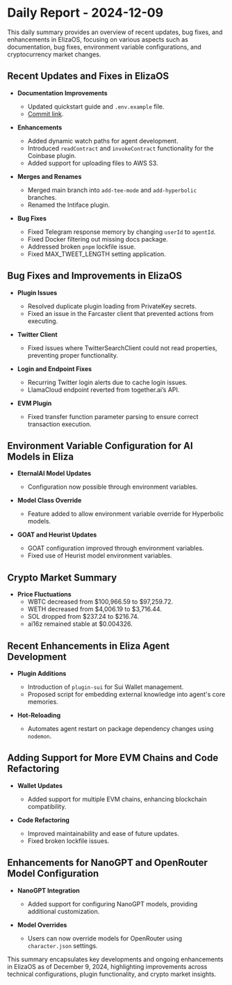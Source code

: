 # Daily Report - 2024-12-09

This daily summary provides an overview of recent updates, bug fixes, and enhancements in ElizaOS, focusing on various aspects such as documentation, bug fixes, environment variable configurations, and cryptocurrency market changes.

## Recent Updates and Fixes in ElizaOS

- **Documentation Improvements**
  - Updated quickstart guide and `.env.example` file.
  - [Commit link](https://github.com/elizaOS/eliza/commit/051323f3a550b697c3ea3212023da35b191d3287).

- **Enhancements**
  - Added dynamic watch paths for agent development.
  - Introduced `readContract` and `invokeContract` functionality for the Coinbase plugin.
  - Added support for uploading files to AWS S3.

- **Merges and Renames**
  - Merged main branch into `add-tee-mode` and `add-hyperbolic` branches.
  - Renamed the Intiface plugin.

- **Bug Fixes**
  - Fixed Telegram response memory by changing `userId` to `agentId`.
  - Fixed Docker filtering out missing docs package.
  - Addressed broken `pnpm` lockfile issue.
  - Fixed MAX_TWEET_LENGTH setting application.

## Bug Fixes and Improvements in ElizaOS

- **Plugin Issues**
  - Resolved duplicate plugin loading from PrivateKey secrets.
  - Fixed an issue in the Farcaster client that prevented actions from executing.

- **Twitter Client**
  - Fixed issues where TwitterSearchClient could not read properties, preventing proper functionality.

- **Login and Endpoint Fixes**
  - Recurring Twitter login alerts due to cache login issues.
  - LlamaCloud endpoint reverted from together.ai’s API.

- **EVM Plugin**
  - Fixed transfer function parameter parsing to ensure correct transaction execution.

## Environment Variable Configuration for AI Models in Eliza

- **EternalAI Model Updates**
  - Configuration now possible through environment variables.

- **Model Class Override**
  - Feature added to allow environment variable override for Hyperbolic models.

- **GOAT and Heurist Updates**
  - GOAT configuration improved through environment variables.
  - Fixed use of Heurist model environment variables.

## Crypto Market Summary

- **Price Fluctuations**
  - WBTC decreased from $100,966.59 to $97,259.72.
  - WETH decreased from $4,006.19 to $3,716.44.
  - SOL dropped from $237.24 to $216.74.
  - ai16z remained stable at $0.004326.

## Recent Enhancements in Eliza Agent Development

- **Plugin Additions**
  - Introduction of `plugin-sui` for Sui Wallet management.
  - Proposed script for embedding external knowledge into agent's core memories.

- **Hot-Reloading**
  - Automates agent restart on package dependency changes using `nodemon`.

## Adding Support for More EVM Chains and Code Refactoring

- **Wallet Updates**
  - Added support for multiple EVM chains, enhancing blockchain compatibility.

- **Code Refactoring**
  - Improved maintainability and ease of future updates.
  - Fixed broken lockfile issues.

## Enhancements for NanoGPT and OpenRouter Model Configuration

- **NanoGPT Integration**
  - Added support for configuring NanoGPT models, providing additional customization.

- **Model Overrides**
  - Users can now override models for OpenRouter using `character.json` settings.

This summary encapsulates key developments and ongoing enhancements in ElizaOS as of December 9, 2024, highlighting improvements across technical configurations, plugin functionality, and crypto market insights.
